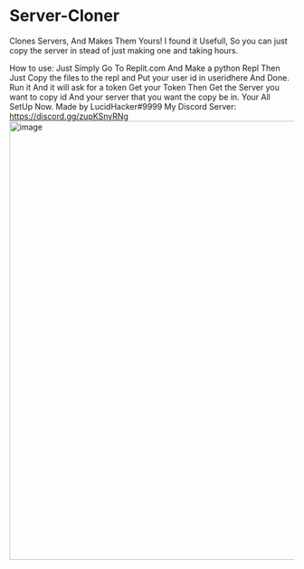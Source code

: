 # Server-Cloner
Clones Servers, And Makes Them Yours!
I found it Usefull, So you can just copy the server in stead of just making one and taking hours.

How to use: 
Just Simply Go To Replit.com And Make a python Repl Then Just Copy the files to the repl and Put your user id in useridhere And Done. 
Run it And it will ask for a token Get your Token Then Get the Server you want to copy id And your server that you want the copy be in. 
Your All SetUp Now.
Made by LucidHacker#9999 
My Discord Server: https://discord.gg/zupKSnyRNg
<img width="775" alt="image" src="https://user-images.githubusercontent.com/109225476/180498969-38ad778e-e43f-458b-aef1-bca18eeb56c9.png">
